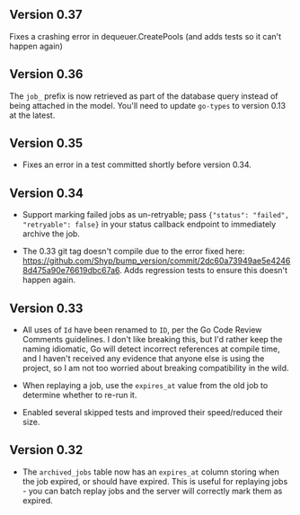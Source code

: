 ## Version 0.37

Fixes a crashing error in dequeuer.CreatePools (and adds tests so it can't
happen again)

## Version 0.36

The `job_` prefix is now retrieved as part of the database query instead of
being attached in the model. You'll need to update `go-types` to version 0.13
at the latest.

## Version 0.35

- Fixes an error in a test committed shortly before version 0.34.

## Version 0.34

- Support marking failed jobs as un-retryable; pass `{"status": "failed",
"retryable": false}` in your status callback endpoint to immediately archive
the job.

- The 0.33 git tag doesn't compile due to the error fixed here:
https://github.com/Shyp/bump_version/commit/2dc60a73949ae5e42468d475a90e76619dbc67a6.
Adds regression tests to ensure this doesn't happen again.

## Version 0.33

- All uses of `Id` have been renamed to `ID`, per the Go Code Review Comments
guidelines. I don't like breaking this, but I'd rather keep the naming
idiomatic, Go will detect incorrect references at compile time, and I haven't
received any evidence that anyone else is using the project, so I am not too
worried about breaking compatibility in the wild.

- When replaying a job, use the `expires_at` value from the old job to
  determine whether to re-run it.

- Enabled several skipped tests and improved their speed/reduced their size.

## Version 0.32

- The `archived_jobs` table now has an `expires_at` column storing when the job
expired, or should have expired. This is useful for replaying jobs - you can
batch replay jobs and the server will correctly mark them as expired.
